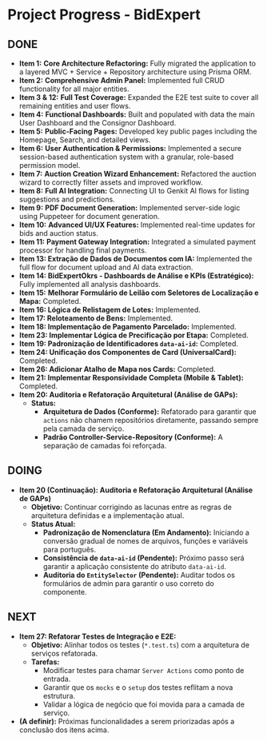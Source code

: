 # Project Progress - BidExpert

## DONE
- **Item 1:** **Core Architecture Refactoring:** Fully migrated the application to a layered MVC + Service + Repository architecture using Prisma ORM.
- **Item 2:** **Comprehensive Admin Panel:** Implemented full CRUD functionality for all major entities.
- **Item 3 & 12:** **Full Test Coverage:** Expanded the E2E test suite to cover all remaining entities and user flows.
- **Item 4:** **Functional Dashboards:** Built and populated with data the main User Dashboard and the Consignor Dashboard.
- **Item 5:** **Public-Facing Pages:** Developed key public pages including the Homepage, Search, and detailed views.
- **Item 6:** **User Authentication & Permissions:** Implemented a secure session-based authentication system with a granular, role-based permission model.
- **Item 7:** **Auction Creation Wizard Enhancement:** Refactored the auction wizard to correctly filter assets and improved workflow.
- **Item 8:** **Full AI Integration:** Connecting UI to Genkit AI flows for listing suggestions and predictions.
- **Item 9:** **PDF Document Generation:** Implemented server-side logic using Puppeteer for document generation.
- **Item 10:** **Advanced UI/UX Features:** Implemented real-time updates for bids and auction status.
- **Item 11:** **Payment Gateway Integration:** Integrated a simulated payment processor for handling final payments.
- **Item 13: Extração de Dados de Documentos com IA:** Implemented the full flow for document upload and AI data extraction.
- **Item 14: BidExpertOkrs - Dashboards de Análise e KPIs (Estratégico):** Fully implemented all analysis dashboards.
- **Item 15:** **Melhorar Formulário de Leilão com Seletores de Localização e Mapa:** Completed.
- **Item 16: Lógica de Relistagem de Lotes:** Implemented.
- **Item 17: Reloteamento de Bens:** Implemented.
- **Item 18: Implementação de Pagamento Parcelado:** Implemented.
- **Item 23: Implementar Lógica de Precificação por Etapa:** Completed.
- **Item 19: Padronização de Identificadores `data-ai-id`:** Completed.
- **Item 24: Unificação dos Componentes de Card (UniversalCard):** Completed.
- **Item 26: Adicionar Atalho de Mapa nos Cards:** Completed.
- **Item 21: Implementar Responsividade Completa (Mobile & Tablet):** Completed.
- **Item 20: Auditoria e Refatoração Arquitetural (Análise de GAPs):**
    - **Status:**
        - **Arquitetura de Dados (Conforme):** Refatorado para garantir que `actions` não chamem repositórios diretamente, passando sempre pela camada de serviço.
        - **Padrão Controller-Service-Repository (Conforme):** A separação de camadas foi reforçada.

## DOING
- **Item 20 (Continuação): Auditoria e Refatoração Arquitetural (Análise de GAPs)**
    - **Objetivo:** Continuar corrigindo as lacunas entre as regras de arquitetura definidas e a implementação atual.
    - **Status Atual:**
        - **Padronização de Nomenclatura (Em Andamento):** Iniciando a conversão gradual de nomes de arquivos, funções e variáveis para português.
        - **Consistência de `data-ai-id` (Pendente):** Próximo passo será garantir a aplicação consistente do atributo `data-ai-id`.
        - **Auditoria do `EntitySelector` (Pendente):** Auditar todos os formulários de admin para garantir o uso correto do componente.

## NEXT
- **Item 27: Refatorar Testes de Integração e E2E:**
    - **Objetivo:** Alinhar todos os testes (`*.test.ts`) com a arquitetura de serviços refatorada.
    - **Tarefas:**
        - Modificar testes para chamar `Server Actions` como ponto de entrada.
        - Garantir que os `mocks` e o `setup` dos testes reflitam a nova estrutura.
        - Validar a lógica de negócio que foi movida para a camada de serviço.
- **(A definir):** Próximas funcionalidades a serem priorizadas após a conclusão dos itens acima.
